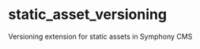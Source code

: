 static_asset_versioning
=======================

Versioning extension for static assets in Symphony CMS